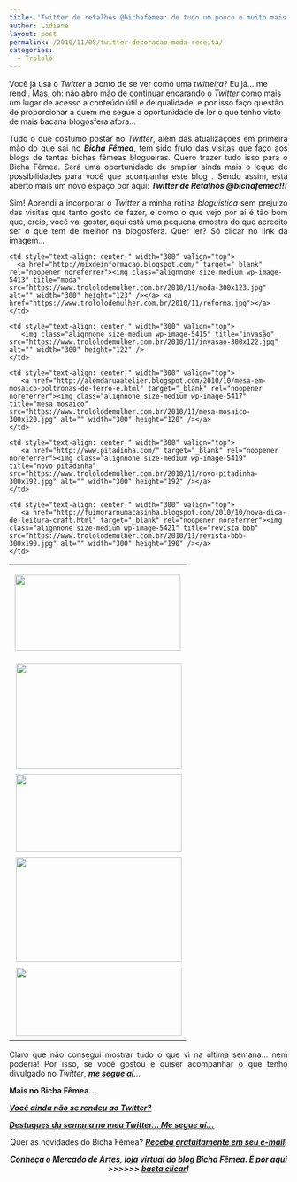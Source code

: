 ```yaml
---
title: 'Twitter de retalhos @bichafemea: de tudo um pouco e muito mais!'
author: Lidiane
layout: post
permalink: /2010/11/08/twitter-decoracao-moda-receita/
categories:
  - Trololó
---
```

Você já usa o _Twitter_ a ponto de se ver como uma _twitteira_? Eu já… me rendi. Mas, oh: não abro mão de continuar encarando o _Twitter_ como mais um lugar de acesso a conteúdo útil e de qualidade, e por isso faço questão de proporcionar a quem me segue a oportunidade de ler o que tenho visto de mais bacana blogosfera afora…

<!--more-->

<p style="text-align: justify;">
  Tudo o que costumo postar no <em>Twitter</em>, além das atualizações em primeira mão do que sai no <strong><em>Bicha Fêmea</em></strong>, tem sido fruto das visitas que faço aos blogs de tantas bichas fêmeas blogueiras. Quero trazer tudo isso para o Bicha Fêmea. Será uma oportunidade de ampliar ainda mais o leque de possibilidades para você que acompanha este blog . Sendo assim, está aberto mais um novo espaço por aqui: <strong><em>Twitter de Retalhos @bichafemea!!!</em></strong>
</p>

<p style="text-align: justify;">
  Sim! Aprendi a incorporar o <em>Twitter</em> a minha rotina <em>bloguística</em> sem prejuízo das visitas que tanto gosto de fazer, e como o que vejo por aí é tão bom que, creio, você vai gostar, aqui está uma pequena amostra do que acredito ser o que tem de melhor na blogosfera. Quer ler? Só clicar no link da imagem…
</p>

<table border="0" cellspacing="0" cellpadding="0" width="600">
  <tr>
    <td style="text-align: center;" width="300" valign="top">
      <p style="text-align: center;">
        <a href="https://www.trololodemulher.com.br/2010/11/moda.jpg"></a><a href="http://anabenetartes.blogspot.com/2010/10/o-gesso-ja-foi.html" target="_blank" rel="noopener noreferrer"><img class="alignnone size-medium wp-image-5412" title="reforma" src="https://www.trololodemulher.com.br/2010/11/reforma-300x138.jpg" alt="" width="300" height="138" /></a><a href="https://www.trololodemulher.com.br/2010/11/moda.jpg"></a>
      </p>
    </td>
    
    <td style="text-align: center;" width="300" valign="top">
      <a href="http://mixdeinformacao.blogspot.com/" target="_blank" rel="noopener noreferrer"><img class="alignnone size-medium wp-image-5413" title="moda" src="https://www.trololodemulher.com.br/2010/11/moda-300x123.jpg" alt="" width="300" height="123" /></a> <a href="https://www.trololodemulher.com.br/2010/11/reforma.jpg"></a>
    </td>
  </tr>
  
  <tr>
    <td width="300" valign="top">
       <a href="http://caminhandocontando.blogspot.com/2010/10/pedro-e-tina.html" target="_blank" rel="noopener noreferrer"><img class="alignnone size-medium wp-image-5414" title="contos" src="https://www.trololodemulher.com.br/2010/11/contos-300x191.jpg" alt="" width="300" height="191" /></a>
    </td>
    
    <td style="text-align: center;" width="300" valign="top">
       <img class="alignnone size-medium wp-image-5415" title="invasão" src="https://www.trololodemulher.com.br/2010/11/invasao-300x122.jpg" alt="" width="300" height="122" />
    </td>
  </tr>
  
  <tr>
    <td style="text-align: center;" width="300" valign="top">
       <a href="http://newsespacohome.blogspot.com/2010/10/programacao-de-cursos-de-novembro.html" target="_blank" rel="noopener noreferrer"><img class="alignnone size-medium wp-image-5416" title="programação" src="https://www.trololodemulher.com.br/2010/11/programacao-300x139.jpg" alt="" width="300" height="139" /></a>
    </td>
    
    <td style="text-align: center;" width="300" valign="top">
       <a href="http://alemdaruaatelier.blogspot.com/2010/10/mesa-em-mosaico-poltronas-de-ferro-e.html" target="_blank" rel="noopener noreferrer"><img class="alignnone size-medium wp-image-5417" title="mesa mosaico" src="https://www.trololodemulher.com.br/2010/11/mesa-mosaico-300x120.jpg" alt="" width="300" height="120" /></a>
    </td>
  </tr>
  
  <tr>
    <td style="text-align: center;" width="300" valign="top">
       <a href="http://blogdaszefinhas.com/2010/10/26/creme-de-manga/" target="_blank" rel="noopener noreferrer"><img class="alignnone size-medium wp-image-5418" title="manga" src="https://www.trololodemulher.com.br/2010/11/manga-300x190.jpg" alt="" width="300" height="190" /></a>
    </td>
    
    <td style="text-align: center;" width="300" valign="top">
       <a href="http://www.pitadinha.com/" target="_blank" rel="noopener noreferrer"><img class="alignnone size-medium wp-image-5419" title="novo pitadinha" src="https://www.trololodemulher.com.br/2010/11/novo-pitadinha-300x192.jpg" alt="" width="300" height="192" /></a>
    </td>
  </tr>
  
  <tr>
    <td style="text-align: center;" width="300" valign="top">
       <a href="http://casosecoisasdabonfa.blogspot.com/2010/10/saladinha-incrementada-e-improvisada.html" target="_blank" rel="noopener noreferrer"><img class="alignnone size-medium wp-image-5420" title="salada" src="https://www.trololodemulher.com.br/2010/11/salada-300x123.jpg" alt="" width="300" height="123" /></a>
    </td>
    
    <td style="text-align: center;" width="300" valign="top">
       <a href="http://fuimorarnumacasinha.blogspot.com/2010/10/nova-dica-de-leitura-craft.html" target="_blank" rel="noopener noreferrer"><img class="alignnone size-medium wp-image-5421" title="revista bbb" src="https://www.trololodemulher.com.br/2010/11/revista-bbb-300x190.jpg" alt="" width="300" height="190" /></a>
    </td>
  </tr>
</table>

[](https://www.trololodemulher.com.br/2010/11/reforma.jpg)

<p style="text-align: center;">
  <a href="http://anabenetartes.blogspot.com/2010/10/o-gesso-ja-foi.html" target="_blank" rel="noopener noreferrer"></a>
</p>

<p style="text-align: center;">
  <p style="text-align: justify;">
    Claro que não consegui mostrar tudo o que vi na última semana… nem poderia! Por isso, se você gostou e quiser acompanhar o que tenho divulgado no <em>Twitter</em>, <strong><em><a href="http://twitter.com/#!/bichafemea" target="_blank" rel="noopener noreferrer">me segue aí</a></em></strong>…
  </p>
  
  <p style="text-align: justify;">
    <strong>Mais no Bicha Fêmea&#8230;</strong>
  </p>
  
  <p style="text-align: justify;">
    <strong><em><a href="http://www.trololodemulher.com.br/2010/06/23/vantagens-twitter/" target="_self">Você ainda não se rendeu ao Twitter?</a></em></strong>
  </p>
  
  <p style="text-align: justify;">
    <strong><em><a href="http://www.trololodemulher.com.br/2010/02/12/destaques-da-semana-no-meu-twitter-me-segue-a/" target="_self">Destaques da semana no meu Twitter&#8230; Me segue aí&#8230;</a></em></strong>
  </p>
  
  <p style="text-align: center;">
    Quer as novidades do Bicha Fêmea? <strong><em><a href="http://feedburner.google.com/fb/a/mailverify?uri=blogbichafemea&loc=pt_BR">Receba gratuitamente em seu e-mail</a></em></strong>!
  </p>
  
  <p style="text-align: center;">
    <strong><em>Conheça o Mercado de Artes, loja virtual do blog Bicha Fêmea. É por aqui >>>>>> </em><a href="http://www.trololodemulher.com.br/loja/"><em>basta clicar</em></a><em>!</em></strong>
  </p>
  
  <p style="text-align: justify;">
     
  </p>